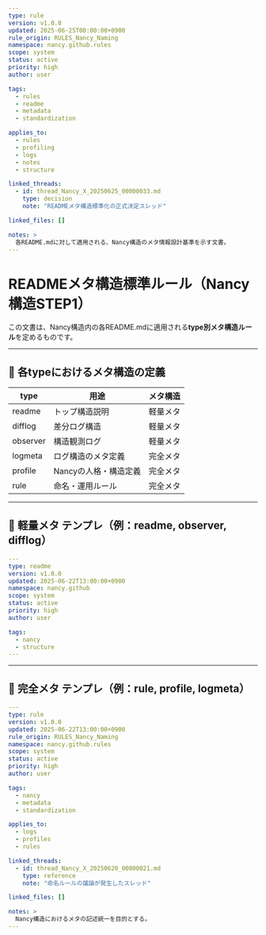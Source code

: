 ```yaml
---
type: rule
version: v1.0.0
updated: 2025-06-25T00:00:00+0900
rule_origin: RULES_Nancy_Naming
namespace: nancy.github.rules
scope: system
status: active
priority: high
author: user

tags:
  - rules
  - readme
  - metadata
  - standardization

applies_to:
  - rules
  - profiling
  - logs
  - notes
  - structure

linked_threads:
  - id: thread_Nancy_X_20250625_00000033.md
    type: decision
    note: "READMEメタ構造標準化の正式決定スレッド"

linked_files: []

notes: >
  各README.mdに対して適用される、Nancy構造のメタ情報設計基準を示す文書。
---
```


# READMEメタ構造標準ルール（Nancy構造STEP1）

この文書は、Nancy構造内の各README.mdに適用される**type別メタ構造ルール**を定めるものです。

---

## 📘 各typeにおけるメタ構造の定義

| type       | 用途                           | メタ構造       |
|------------|--------------------------------|----------------|
| readme     | トップ構造説明                 | 軽量メタ       |
| difflog    | 差分ログ構造                   | 軽量メタ       |
| observer   | 構造観測ログ                   | 軽量メタ       |
| logmeta    | ログ構造のメタ定義             | 完全メタ       |
| profile    | Nancyの人格・構造定義         | 完全メタ       |
| rule       | 命名・運用ルール               | 完全メタ       |

---

## 🔹 軽量メタ テンプレ（例：readme, observer, difflog）

```yaml
---
type: readme
version: v1.0.0
updated: 2025-06-22T13:00:00+0900
namespace: nancy.github
scope: system
status: active
priority: high
author: user

tags:
  - nancy
  - structure
---
```

---

## 🔷 完全メタ テンプレ（例：rule, profile, logmeta）

```yaml
---
type: rule
version: v1.0.0
updated: 2025-06-22T13:00:00+0900
rule_origin: RULES_Nancy_Naming
namespace: nancy.github.rules
scope: system
status: active
priority: high
author: user

tags:
  - nancy
  - metadata
  - standardization

applies_to:
  - logs
  - profiles
  - rules

linked_threads:
  - id: thread_Nancy_X_20250620_00000021.md
    type: reference
    note: "命名ルールの議論が発生したスレッド"

linked_files: []

notes: >
  Nancy構造におけるメタの記述統一を目的とする。
---
```
